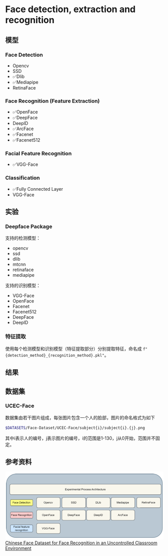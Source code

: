 # Face detection, extraction and recognition

## 模型
### Face Detection
- Opencv
- SSD
- ✅Dlib
- ✅Mediapipe
- RetinaFace

### Face Recognition (Feature Extraction)
- ✅OpenFace
- ✅DeepFace
- DeepID
- ✅ArcFace
- ✅Facenet
- ✅Facenet512

### Facial Feature Recognition
- ✅VGG-Face

### Classification
- ✅Fully Connected Layer
- VGG-Face

## 实验
### Deepface Package
支持的检测模型：
- opencv
- ssd
- dlib
- mtcnn
- retinaface
- mediapipe

支持的识别模型：
- VGG-Face
- OpenFace
- Facenet
- Facenet512
- DeepFace
- DeepID


### 特征提取
使用每个检测模型和识别模型（特征提取部分）分别提取特征，命名成 `f"{detection_method}_{recognition_method}.pkl"`。

## 结果


## 数据集

### UCEC-Face
数据集由若干图片组成，每张图片包含一个人的脸部，图片的命名格式为如下
```sh
$DATASETS/Face-Dataset/UCEC-Face/subject{i}/subject{i}.{j}.png
```
其中i表示人的编号，j表示图片的编号，i的范围是1-130，j从0开始，范围并不固定。


## 参考资料
![实验进程架构图](archetecture.png)
[Chinese Face Dataset for Face Recognition in an Uncontrolled Classroom Environment](https://ieeexplore.ieee.org/stamp/stamp.jsp?arnumber=10210367)